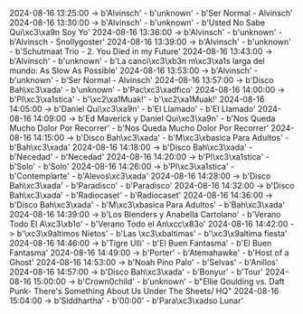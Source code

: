 2024-08-16 13:25:00 -> b'Alvinsch' - b'unknown' - b'Ser Normal - Alvinsch'
2024-08-16 13:30:00 -> b'Alvinsch' - b'unknown' - b'Usted No Sabe Qui\xc3\xa9n Soy Yo'
2024-08-16 13:36:00 -> b'Alvinsch' - b'unknown' - b'Alvinsch - Snollygoster'
2024-08-16 13:39:00 -> b'Alvinsch' - b'unknown' - b'Schutmaat Trio - 2. You Died in my Future'
2024-08-16 13:43:00 -> b'Alvinsch' - b'unknown' - b'La canci\xc3\xb3n m\xc3\xa1s larga del mundo: As Slow As Possible'
2024-08-16 13:53:00 -> b'Alvinsch' - b'unknown' - b'Ser Normal - Alvinsch'
2024-08-16 13:57:00 -> b'Disco Bah\xc3\xada' - b'unknown' - b'Pac\xc3\xadfico'
2024-08-16 14:00:00 -> b'Pl\xc3\xa1stica' - b'\xc2\xa1Muak!' - b'\xc2\xa1Muak!'
2024-08-16 14:05:00 -> b'Daniel Qui\xc3\xa9n' - b'El Llamado' - b'El Llamado'
2024-08-16 14:09:00 -> b'Ed Maverick y Daniel Qui\xc3\xa9n' - b'Nos Queda Mucho Dolor Por Recorrer' - b'Nos Queda Mucho Dolor Por Recorrer'
2024-08-16 14:15:00 -> b'Disco Bah\xc3\xada' - b'M\xc3\xbasica Para Adultos' - b'Bah\xc3\xada'
2024-08-16 14:18:00 -> b'Disco Bah\xc3\xada' - b'Necedad' - b'Necedad'
2024-08-16 14:20:00 -> b'Pl\xc3\xa1stica' - b'Solo' - b'Solo'
2024-08-16 14:26:00 -> b'Pl\xc3\xa1stica' - b'Contemplarte' - b'Alevos\xc3\xada'
2024-08-16 14:28:00 -> b'Disco Bah\xc3\xada' - b'Paradisco' - b'Paradisco'
2024-08-16 14:32:00 -> b'Disco Bah\xc3\xada' - b'Radiocaset' - b'Radiocaset'
2024-08-16 14:36:00 -> b'Disco Bah\xc3\xada' - b'M\xc3\xbasica Para Adultos' - b'Bah\xc3\xada'
2024-08-16 14:39:00 -> b'Los Blenders y Anabella Cartolano' - b'Verano Todo El A\xc3\xb1o' - b'Verano Todo el An\xcc\x83o'
2024-08-16 14:42:00 -> b'\xc3\x9altimos Nietos' - b'Las \xc3\xbaltimas' - b'\xc3\x9altima fiesta'
2024-08-16 14:46:00 -> b'Tigre Ulli' - b'El Buen Fantasma' - b'El Buen Fantasma'
2024-08-16 14:49:00 -> b'Porter' - b'Atemahawke' - b'Host of a Ghost'
2024-08-16 14:53:00 -> b'Noah Pino Palo' - b'Selvas' - b'Anillos'
2024-08-16 14:57:00 -> b'Disco Bah\xc3\xada' - b'Bonyur' - b'Tour'
2024-08-16 15:00:00 -> b'Crown0child' - b'unknown' - b"Ellie Goulding vs. Daft Punk- There's Something About Us Under The Sheets/ HQ"
2024-08-16 15:04:00 -> b'Siddhartha' - b'00:00' - b'Para\xc3\xadso Lunar'
